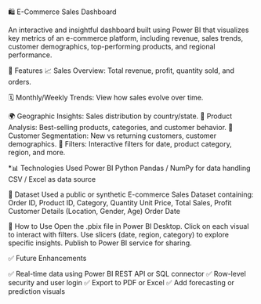 🛍️ E-Commerce Sales Dashboard 

An interactive and insightful dashboard built using Power BI that visualizes key metrics of an e-commerce platform, including revenue, sales trends, customer demographics, top-performing products, and regional performance.

📌 Features
📈 Sales Overview: Total revenue, profit, quantity sold, and orders.

🗓️ Monthly/Weekly Trends: View how sales evolve over time.

🌍 Geographic Insights: Sales distribution by country/state.
🛒 Product Analysis: Best-selling products, categories, and customer behavior.
👤 Customer Segmentation: New vs returning customers, customer demographics.
🔎 Filters: Interactive filters for date, product category, region, and more.

*📊 Technologies Used
Power BI 
Python 
Pandas / NumPy for data handling
CSV / Excel as data source

📂 Dataset
Used a public or synthetic E-commerce Sales Dataset containing:
Order ID, Product ID, Category, Quantity
Unit Price, Total Sales, Profit
Customer Details (Location, Gender, Age)
Order Date

🚀 How to Use
Open the .pbix file in Power BI Desktop.
Click on each visual to interact with filters.
Use slicers (date, region, category) to explore specific insights.
Publish to Power BI service for sharing.

✅ Future Enhancements

✅ Real-time data using Power BI REST API or SQL connector
✅ Row-level security and user login
✅ Export to PDF or Excel
✅ Add forecasting or prediction visuals
